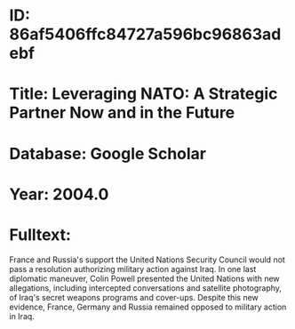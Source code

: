 # ID: 86af5406ffc84727a596bc96863adebf
# Title: Leveraging NATO: A Strategic Partner Now and in the Future
# Database: Google Scholar
# Year: 2004.0
# Fulltext:
France and Russia's support the United Nations Security Council would not pass a resolution authorizing military action against Iraq.
In one last diplomatic maneuver, Colin Powell presented the United Nations with new allegations, including intercepted conversations and satellite photography, of Iraq's secret weapons programs and cover-ups.
Despite this new evidence, France, Germany and Russia remained opposed to military action in Iraq.